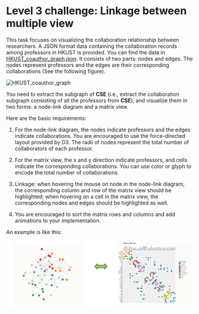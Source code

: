 # Level 3 challenge: Linkage between multiple view

This task focuses on visualizing the collaboration relationship between researchers. A JSON format data containing the collaboration records among professors in HKUST is provided. You can find the data in [HKUST_coauthor_graph.json](./HKUST_coauthor_graph.json). It consists of two parts: nodes and edges. The nodes represent professors and the edges are their corresponding collaborations (See the following figure).

  ![HKUST_coauthor_graph](./HKUST_coauthor_graph.png)

You need to extract the subgraph of **CSE** (i.e., extract the collaboration subgraph consisting of all the professors from **CSE**), and visualize them in two forms: a node-link diagram and a matrix view.

Here are the basic requirements:

1. For the node-link diagram, the nodes indicate professors and the edges indicate collaborations. You are encouraged to use the force-directed layout provided by D3. The radii of nodes represent the total number of collaborators of each professor.

1. For the matrix view, the x and y direction indicate professors, and cells indicate the corresponding collaborations. You can use color or glyph to encode the total number of collaborations.

1. Linkage: when hovering the mouse on node in the node-link diagram, the corresponding column and row of the matrix view should be highlighted; when hovering on a cell in the matrix view, the corresponding nodes and edges should be highlighted as well.

1. You are encouraged to sort the matrix rows and columns and add animations to your implementation.

  An example is like this:

  ![level3](./level3.png)
